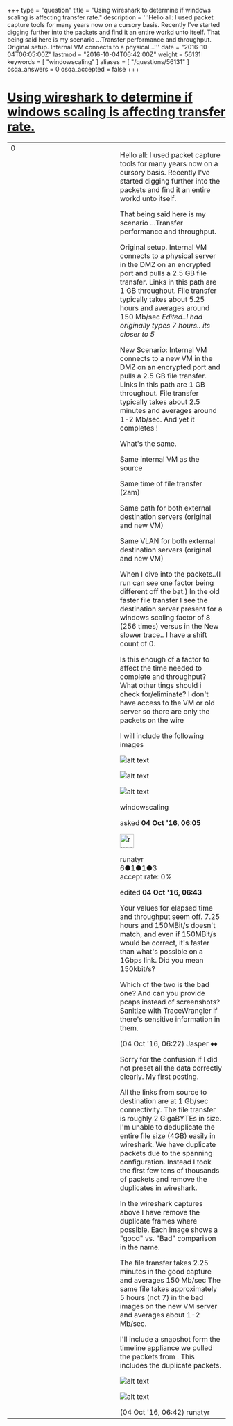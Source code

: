 +++
type = "question"
title = "Using wireshark to determine if windows scaling is affecting transfer rate."
description = '''Hello all: I used packet capture tools for many years now on a cursory basis. Recently I&#x27;ve started digging further into the packets and find it an entire workd unto itself. That being said here is my scenario ...Transfer performance and throughput. Original setup. Internal VM connects to a physical...'''
date = "2016-10-04T06:05:00Z"
lastmod = "2016-10-04T06:42:00Z"
weight = 56131
keywords = [ "windowscaling" ]
aliases = [ "/questions/56131" ]
osqa_answers = 0
osqa_accepted = false
+++

<div class="headNormal">

# [Using wireshark to determine if windows scaling is affecting transfer rate.](/questions/56131/using-wireshark-to-determine-if-windows-scaling-is-affecting-transfer-rate)

</div>

<div id="main-body">

<div id="askform">

<table id="question-table" style="width:100%;"><colgroup><col style="width: 50%" /><col style="width: 50%" /></colgroup><tbody><tr class="odd"><td style="width: 30px; vertical-align: top"><div class="vote-buttons"><span id="post-56131-upvote" class="ajax-command post-vote up" rel="nofollow" title="I like this post (click again to cancel)"> </span><div id="post-56131-score" class="post-score" title="current number of votes">0</div><span id="post-56131-downvote" class="ajax-command post-vote down" rel="nofollow" title="I dont like this post (click again to cancel)"> </span> <span id="favorite-mark" class="ajax-command favorite-mark" rel="nofollow" title="mark/unmark this question as favorite (click again to cancel)"> </span><div id="favorite-count" class="favorite-count"></div></div></td><td><div id="item-right"><div class="question-body"><p>Hello all: I used packet capture tools for many years now on a cursory basis. Recently I've started digging further into the packets and find it an entire workd unto itself.</p><p>That being said here is my scenario ...Transfer performance and throughput.</p><p>Original setup. Internal VM connects to a physical server in the DMZ on an encrypted port and pulls a 2.5 GB file transfer. Links in this path are 1 GB throughout. File transfer typically takes about 5.25 hours and averages around 150 Mb/sec <em>Edited..I had originally types 7 hours.. its closer to 5</em></p><p>New Scenario: Internal VM connects to a new VM in the DMZ on an encrypted port and pulls a 2.5 GB file transfer. Links in this path are 1 GB throughout. File transfer typically takes about 2.5 minutes and averages around 1-2 Mb/sec. And yet it completes !</p><p>What's the same.</p><p>Same internal VM as the source</p><p>Same time of file transfer (2am)</p><p>Same path for both external destination servers (original and new VM)</p><p>Same VLAN for both external destination servers (original and new VM)</p><p>When I dive into the packets..(I run can see one factor being different off the bat.) In the old faster file transfer I see the destination server present for a windows scaling factor of 8 (256 times) versus in the New slower trace.. I have a shift count of 0.</p><p>Is this enough of a factor to affect the time needed to complete and throughput? What other tings should i check for/eliminate? I don't have access to the VM or old server so there are only the packets on the wire</p><p>I will include the following images</p><p><img src="https://osqa-ask.wireshark.org/upfiles/External_destination_Diff_Mult_shift_LLK1pIw.PNG" alt="alt text" /></p><p><img src="https://osqa-ask.wireshark.org/upfiles/RTT.PNG" alt="alt text" /></p><p><img src="https://osqa-ask.wireshark.org/upfiles/Throughput_u95nneb.PNG" alt="alt text" /></p></div><div id="question-tags" class="tags-container tags"><span class="post-tag tag-link-windowscaling" rel="tag" title="see questions tagged &#39;windowscaling&#39;">windowscaling</span></div><div id="question-controls" class="post-controls"></div><div class="post-update-info-container"><div class="post-update-info post-update-info-user"><p>asked <strong>04 Oct '16, 06:05</strong></p><img src="https://secure.gravatar.com/avatar/ed916db68b0c2f0abfcc7da4b41d98c5?s=32&amp;d=identicon&amp;r=g" class="gravatar" width="32" height="32" alt="runatyr&#39;s gravatar image" /><p><span>runatyr</span><br />
<span class="score" title="6 reputation points">6</span><span title="1 badges"><span class="badge1">●</span><span class="badgecount">1</span></span><span title="1 badges"><span class="silver">●</span><span class="badgecount">1</span></span><span title="3 badges"><span class="bronze">●</span><span class="badgecount">3</span></span><br />
<span class="accept_rate" title="Rate of the user&#39;s accepted answers">accept rate:</span> <span title="runatyr has no accepted answers">0%</span></p></img></div><div class="post-update-info post-update-info-edited"><p><span> edited <strong>04 Oct '16, 06:43</strong> </span></p></div></div><div id="comments-container-56131" class="comments-container"><span id="56132"></span><div id="comment-56132" class="comment"><div id="post-56132-score" class="comment-score"></div><div class="comment-text"><p>Your values for elapsed time and throughput seem off. 7.25 hours and 150MBit/s doesn't match, and even if 150MBit/s would be correct, it's faster than what's possible on a 1Gbps link. Did you mean 150kbit/s?</p><p>Which of the two is the bad one? And can you provide pcaps instead of screenshots? Sanitize with TraceWrangler if there's sensitive information in them.</p></div><div id="comment-56132-info" class="comment-info"><span class="comment-age">(04 Oct '16, 06:22)</span> <span class="comment-user userinfo">Jasper ♦♦</span></div></div><span id="56133"></span><div id="comment-56133" class="comment"><div id="post-56133-score" class="comment-score"></div><div class="comment-text"><p>Sorry for the confusion if I did not preset all the data correctly clearly. My first posting.</p><p>All the links from source to destination are at 1 Gb/sec connectivity. The file transfer is roughly 2 GigaBYTEs in size. I'm unable to deduplicate the entire file size (4GB) easily in wireshark. We have duplicate packets due to the spanning configuration. Instead I took the first few tens of thousands of packets and remove the duplicates in wireshark.</p><p>In the wireshark captures above I have remove the duplicate frames where possible. Each image shows a "good" vs. "Bad" comparison in the name.</p><p>The file transfer takes 2.25 minutes in the good capture and averages 150 Mb/sec The same file takes approximately 5 hours (not 7) in the bad images on the new VM server and averages about 1-2 Mb/sec.</p><p>I'll include a snapshot form the timeline appliance we pulled the packets from . This includes the duplicate packets.</p><p><img src="https://osqa-ask.wireshark.org/upfiles/good_Transfer_With_dup_Frames.PNG" alt="alt text" /></p><p><img src="https://osqa-ask.wireshark.org/upfiles/bad_Transfer_With_dup_Frames.PNG" alt="alt text" /></p></div><div id="comment-56133-info" class="comment-info"><span class="comment-age">(04 Oct '16, 06:42)</span> <span class="comment-user userinfo">runatyr</span></div></div></div><div id="comment-tools-56131" class="comment-tools"></div><div class="clear"></div><div id="comment-56131-form-container" class="comment-form-container"></div><div class="clear"></div></div></td></tr></tbody></table>

</div>

</div>

